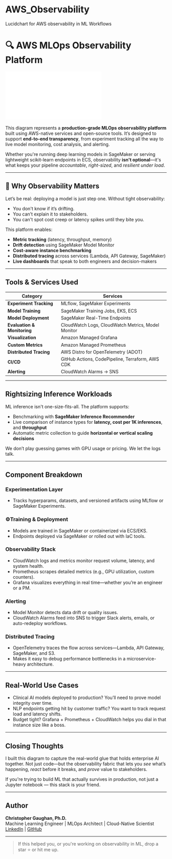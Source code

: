 # AWS_Observability
Lucidchart for AWS observability in ML Workflows

# 🔍 AWS MLOps Observability Platform

![AWS Observability Platform](./aws_obsiverse_ML.pdf)

This diagram represents a **production-grade MLOps observability platform** built using AWS-native services and open-source tools. It’s designed to support **end-to-end transparency**, from experiment tracking all the way to live model monitoring, cost analysis, and alerting.

Whether you're running deep learning models in SageMaker or serving lightweight scikit-learn endpoints in ECS, observability **isn't optional**—it's what keeps your pipeline *accountable*, *right-sized*, and *resilient under load*.

---

## 🧠 Why Observability Matters

Let’s be real: deploying a model is just step one. Without tight observability:
- You don't know if it’s drifting.
- You can’t explain it to stakeholders.
- You can't spot cost creep or latency spikes until they bite you.

This platform enables:
- **Metric tracking** (latency, throughput, memory)
- **Drift detection** using SageMaker Model Monitor
- **Cost-aware instance benchmarking**
- **Distributed tracing** across services (Lambda, API Gateway, SageMaker)
- **Live dashboards** that speak to both engineers and decision-makers

---

## Tools & Services Used

| Category | Services |
|----------|----------|
| **Experiment Tracking** | MLflow, SageMaker Experiments |
| **Model Training** | SageMaker Training Jobs, EKS, ECS |
| **Model Deployment** | SageMaker Real-Time Endpoints |
| **Evaluation & Monitoring** | CloudWatch Logs, CloudWatch Metrics, Model Monitor |
| **Visualization** | Amazon Managed Grafana |
| **Custom Metrics** | Amazon Managed Prometheus |
| **Distributed Tracing** | AWS Distro for OpenTelemetry (ADOT) |
| **CI/CD** | GitHub Actions, CodePipeline, Terraform, AWS CDK |
| **Alerting** | CloudWatch Alarms → SNS |

---

## Rightsizing Inference Workloads

ML inference isn't one-size-fits-all. The platform supports:
- Benchmarking with **SageMaker Inference Recommender**
- Live comparison of instance types for **latency, cost per 1K inferences**, and **throughput**
- Automatic metric collection to guide **horizontal or vertical scaling decisions**

We don’t play guessing games with GPU usage or pricing. We let the logs talk.

---

## Component Breakdown

### Experimentation Layer
- Tracks hyperparams, datasets, and versioned artifacts using MLflow or SageMaker Experiments.

### ⚙Training & Deployment
- Models are trained in SageMaker or containerized via ECS/EKS.
- Endpoints deployed via SageMaker or rolled out with IaC tools.

### Observability Stack
- CloudWatch logs and metrics monitor request volume, latency, and system health.
- Prometheus scrapes detailed metrics (e.g., GPU utilization, custom counters).
- Grafana visualizes everything in real time—whether you’re an engineer or a PM.

### Alerting
- Model Monitor detects data drift or quality issues.
- CloudWatch Alarms feed into SNS to trigger Slack alerts, emails, or auto-redeploy workflows.

### Distributed Tracing
- OpenTelemetry traces the flow across services—Lambda, API Gateway, SageMaker, and S3.
- Makes it easy to debug performance bottlenecks in a microservice-heavy architecture.

---

## Real-World Use Cases

- Clinical AI models deployed to production? You’ll need to prove model integrity over time.
- NLP endpoints getting hit by customer traffic? You want to track request load and latency shifts.
- Budget tight? Grafana + Prometheus + CloudWatch helps you dial in that instance size like a boss.

---

## Closing Thoughts

I built this diagram to capture the real-world glue that holds enterprise AI together. Not just code—but the observability fabric that lets you *see* what’s happening, *react* before it breaks, and *prove* value to stakeholders.

If you're trying to build ML that actually survives in production, not just a Jupyter notebook — this stack is your friend.

---

## Author

**Christopher Gaughan, Ph.D.**  
Machine Learning Engineer | MLOps Architect | Cloud-Native Scientist  
[LinkedIn](https://www.linkedin.com/in/gaughanchristopher) | [GitHub](https://github.com/christophergaughan)

---

> If this helped you, or you're working on observability in ML, drop a star ⭐ or hit me up.


